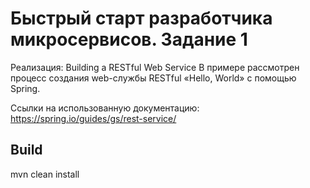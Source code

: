 # Быстрый старт разработчика микросервисов. Задание 1
Реализация: Building a RESTful Web Service 
В примере рассмотрен процесс создания web-службы RESTful «Hello, World» с помощью Spring.

Ссылки на использованную документацию:
https://spring.io/guides/gs/rest-service/

## Build
mvn clean install
